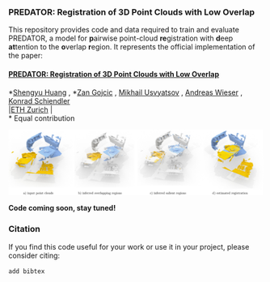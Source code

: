 ### PREDATOR: Registration of 3D Point Clouds with Low Overlap
This repository provides code and data required to train and evaluate PREDATOR, a  model  for  **p**airwise point-cloud **re**gistration with **d**eep **at**tention to the **o**verlap **r**egion. It represents the official implementation of the paper:

#### [PREDATOR: Registration of 3D Point Clouds with Low Overlap](https://addlink)
\*[Shengyu Huang](https://shengyuh.github.io)
, \*[Zan Gojcic](https://zgojcic.github.io/)
, [Mikhail Usvyatsov](https://prs.igp.ethz.ch/content/specialinterest/baug/institute-igp/photogrammetry-and-remote-sensing/en/group/people/person-detail.html?persid=242711)
, [Andreas Wieser](https://gseg.igp.ethz.ch/people/group-head/prof-dr--andreas-wieser.html)
, [Konrad Schiendler](https://prs.igp.ethz.ch/group/people/person-detail.schindler.html)\
|[ETH Zurich](https://igp.ethz.ch/) |\
\* Equal contribution



![Predator_teaser](figures/teaser_predator.jpg?raw=true)

**Code coming soon, stay tuned!**

### Citation

If you find this code useful for your work or use it in your project, please consider citing:


```shell
add bibtex
```

